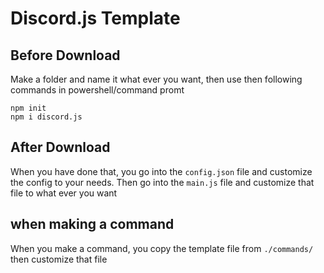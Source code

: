 # Discord.js Template

## Before Download 
Make a folder and name it what ever you want, then use then following commands in powershell/command promt
```
npm init
npm i discord.js
```

## After Download
When you have done that, you go into the ```config.json``` file and customize the config to your needs. Then go into the ```main.js``` file and customize that file to what ever you want

## when making a command
When you make a command, you copy the template file from ```./commands/``` then customize that file
